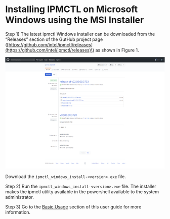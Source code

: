 # Installing IPMCTL on Microsoft Windows using the MSI Installer

Step 1\) The latest ipmctl Windows installer can be downloaded from the “Releases” section of the GutHub project page \([https://github.com/intel/ipmctl/releases](https://github.com/intel/ipmctl/releases)\) as shown in Figure 1.

![Figure 1: ipmctl releases on GitHub](../.gitbook/assets/image.png)

Download the `ipmctl_windows_install-<version>.exe` file.

Step 2\) Run the `ipmctl_windows_install-<version>.exe` file. The installer makes the ipmctl utility available in the powershell available to the system administrator.

Step 3\) Go to the [Basic Usage](../basic-usage.md) section of this user guide for more information.

